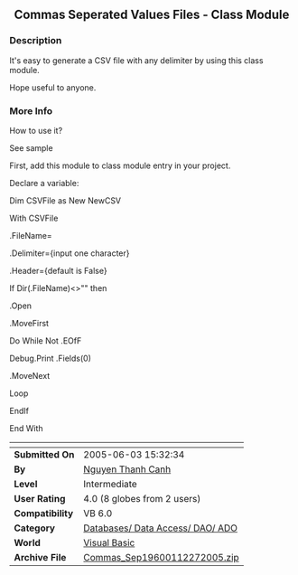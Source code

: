 ﻿<div align="center">

## Commas Seperated Values Files \- Class Module


</div>

### Description

It's easy to generate a CSV file with any delimiter by using this class module.

Hope useful to anyone.
 
### More Info
 
How to use it?

See sample

First, add this module to class module entry in your project.

Declare a variable:

Dim CSVFile as New NewCSV

With CSVFile

.FileName=

.Delimiter={input one character}

.Header={default is False}

If Dir(.FileName)&lt;&gt;"" then

.Open

.MoveFirst

Do While Not .EOfF

Debug.Print .Fields(0)

.MoveNext

Loop

EndIf

End With


<span>             |<span>
---                |---
**Submitted On**   |2005-06-03 15:32:34
**By**             |[Nguyen Thanh Canh](https://github.com/Planet-Source-Code/PSCIndex/blob/master/ByAuthor/nguyen-thanh-canh.md)
**Level**          |Intermediate
**User Rating**    |4.0 (8 globes from 2 users)
**Compatibility**  |VB 6\.0
**Category**       |[Databases/ Data Access/ DAO/ ADO](https://github.com/Planet-Source-Code/PSCIndex/blob/master/ByCategory/databases-data-access-dao-ado__1-6.md)
**World**          |[Visual Basic](https://github.com/Planet-Source-Code/PSCIndex/blob/master/ByWorld/visual-basic.md)
**Archive File**   |[Commas\_Sep19600112272005\.zip](https://github.com/Planet-Source-Code/nguyen-thanh-canh-commas-seperated-values-files-class-module__1-63809/archive/master.zip)









